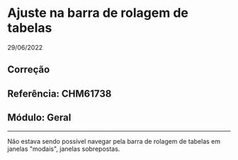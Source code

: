 # Ajuste na barra de rolagem de tabelas
29/06/2022
## Correção
## Referência: CHM61738
## Módulo: Geral
***

Não estava sendo possível navegar pela barra de rolagem de tabelas em janelas "modais", janelas sobrepostas.